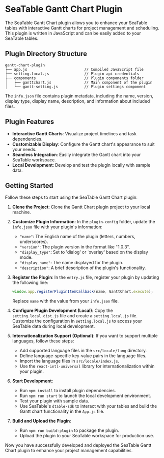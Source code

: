 
# SeaTable Gantt Chart Plugin

The SeaTable Gantt Chart plugin allows you to enhance your SeaTable tables with interactive Gantt charts for project management and scheduling. This plugin is written in JavaScript and can be easily added to your SeaTable tables.

## Plugin Directory Structure

```
gantt-chart-plugin
├── app.js                          // Compiled JavaScript file
├── setting.local.js                // Plugin api credentials
├── components                      // Plugin components folder
│   ├── ganttchart.js               // Main component of the plugin
│   └── gantt-setting.js            // Plugin settings component

```

The `info.json` file contains plugin metadata, including the name, version, display type, display name, description, and information about included files.

## Plugin Features

- **Interactive Gantt Charts**: Visualize project timelines and task dependencies.
- **Customizable Display**: Configure the Gantt chart's appearance to suit your needs.
- **Seamless Integration**: Easily integrate the Gantt chart into your SeaTable workspace.
- **Local Development**: Develop and test the plugin locally with sample data.

## Getting Started

Follow these steps to start using the SeaTable Gantt Chart plugin:

1. **Clone the Project**: Clone the Gantt Chart plugin project to your local machine.

2. **Customize Plugin Information**: In the `plugin-config` folder, update the `info.json` file with your plugin's information:

    - `"name"`: The English name of the plugin (letters, numbers, underscores).
    - `"version"`: The plugin version in the format like "1.0.3".
    - `"display_type"`: Set to 'dialog' or 'overlay' based on the display mode.
    - `"display_name"`: The name displayed for the plugin.
    - `"description"`: A brief description of the plugin's functionality.

3. **Register the Plugin**: In the `entry.js` file, register your plugin by updating the following line:

   ```javascript
   window.app.registerPluginItemCallback(name, GanttChart.execute);
   ```

   Replace `name` with the value from your `info.json` file.

4. **Configure Plugin Development (Local)**: Copy the `setting.local.dist.js` file and create a `setting.local.js` file. Customize the configuration in `setting.local.js` to access your SeaTable data during local development.

5. **Internationalization Support (Optional)**: If you want to support multiple languages, follow these steps:

    - Add supported language files in the `src/locale/lang` directory.
    - Define language-specific key-value pairs in the language files.
    - Import the language files in `src/locale/index.js`.
    - Use the `react-intl-universal` library for internationalization within your plugin.

6. **Start Development**:

    - Run `npm install` to install plugin dependencies.
    - Run `npm run start` to launch the local development environment.
    - Test your plugin with sample data.
    - Use SeaTable's `dtable-sdk` to interact with your tables and build the Gantt chart functionality in the `App.js` file.

7. **Build and Upload the Plugin**:

    - Run `npm run build-plugin` to package the plugin.
    - Upload the plugin to your SeaTable workspace for production use.

Now you have successfully developed and deployed the SeaTable Gantt Chart plugin to enhance your project management capabilities.
